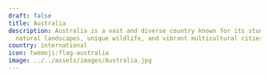 ```yaml
---
draft: false
title: Australia
description: Australia is a vast and diverse country known for its stunning
  natural landscapes, unique wildlife, and vibrant multicultural cities.
country: international
icon: twemoji:flag-australia
image: ../../assets/images/Australia.jpg
---
```


